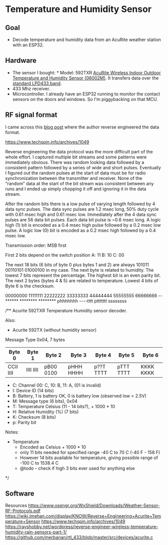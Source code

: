 # Temperature and Humidity Sensor

## Goal
* Decode temperature and humidity data from an AcuRite weather station with an ESP32.


## Hardware
* The sensor I bought: * Model: 592TXR [AcuRite Wireless Indoor Outdoor Temperature and Humidity Sensor (06002M)](https://www.amazon.com/dp/B00T0K8NXC). It transfers data over the [standard LPD433 band](https://en.wikipedia.org/wiki/LPD433).
* 433 Mhz receiver.
* Microcontroller. I already have an ESP32 running to monitor the contact sensors on the doors and windows. So I'm piggybacking on that MCU.

## RF signal format
I came across this [blog post](https://rayshobby.net/wordpress/reverse-engineer-wireless-temperature-humidity-rain-sensors-part-1/) where the author reverse engineered the data format.

https://www.techspin.info/archives/1049

Reverse engineering the data protocol was the more difficult part of the whole effort. I captured multiple bit streams and some patterns were immediately obvious. There was random looking data followed by a consistent pattern followed by a series of wide and short pulses. Eventually I figured out the random pulses at the start of data must be for radio synchronization between the transmitter and receiver. None of the “random” data at the start of the bit stream was consistent between any runs and I ended up simply chopping it off and ignoring it in the data stream.

After the random bits there is a low pulse of varying length followed by 4 data sync pulses. The data sync pulses are 1.2 msec long, 50% duty cycle with 0.61 msec high and 0.61 msec low. Immediately after the 4 data sync pulses are 56 data bit pulses. Each data bit pulse is ~0.6 msec long. A logic high (1) bit is encoded as a 0.4 msec high pulse followed by a 0.2 msec low pulse. A logic low (0) bit is encoded as a 0.2 msec high followed by a 0.4 msec low.

Transmission order: MSB first

First 2 bits depend on the switch position
A: 11
B: 10
C: 00

The next 18 bits (6 bits of byte 0 plus bytes 1 and 2) are always 101011 00110101 01000100 in my case.
The next byte is related to humidity. The lowest 7 bits represent the percentage. The highest bit is an even parity bit.
The next 2 bytes (bytes 4 & 5) are related to temperature. Lowest 4 bits of
Byte 6 is the checksum.

00000000 11111111 22222222 33333333 44444444 55555555 66666666
--****** ******** ******** phhhhhhh ----tttt pttttttt ssssssss

/**
Acurite 592TXR Temperature Humidity sensor decoder.

Also:
- Acurite 592TX (without humidity sensor)

Message Type 0x04, 7 bytes

| Byte 0    | Byte 1    | Byte 2    | Byte 3    | Byte 4    | Byte 5    | Byte 6    |
| --------- | --------- | --------- | --------- | --------- | --------- | --------- |
| CCII IIII | IIII IIII | pB00 0100 | pHHH HHHH | p??T TTTT | pTTT TTTT | KKKK KKKK |


- C: Channel 00: C, 10: B, 11: A, (01 is invalid)
- I: Device ID (14 bits)
- B: Battery, 1 is battery OK, 0 is battery low (observed low < 2.5V)
- M: Message type (6 bits), 0x04
- T: Temperature Celsius (11 - 14 bits?), + 1000 * 10
- H: Relative Humidity (%) (7 bits)
- K: Checksum (8 bits)
- p: Parity bit

Notes:

- Temperature
  - Encoded as Celsius + 1000 * 10
  - only 11 bits needed for specified range -40 C to 70 C (-40 F - 158 F)
  - However 14 bits available for temperature, giving possible range of -100 C to 1538.4 C
  - @todo - check if high 3 bits ever used for anything else

*/

## Software


Resources
https://www.osengr.org/WxShield/Downloads/Weather-Sensor-RF-Protocols.pdf
https://wiki.jmehan.com/display/KNOW/Reverse+Engineering+Acurite+Temperature+Sensor
https://www.techspin.info/archives/1049
https://rayshobby.net/wordpress/reverse-engineer-wireless-temperature-humidity-rain-sensors-part-1/
https://github.com/merbanan/rtl_433/blob/master/src/devices/acurite.c